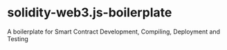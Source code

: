 # solidity-web3.js-boilerplate
A boilerplate for Smart Contract Development, Compiling, Deployment and Testing
